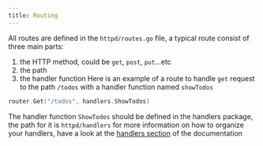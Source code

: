 ```yaml
---
title: Routing
---
```


All routes are defined in the `httpd/routes.go` file, a typical route consist of three main parts:

1. the HTTP method, could be `get`, `post`, `put`...etc
2. the path 
3. the handler function
Here is an example of a route to handle `get` request to the path `/todos` with a handler function named `showTodos`
```go
router.Get("/todos", handlers.ShowTodos)
```
The handler function `ShowTodos` should be defined in the handlers package, the path for it is `httpd/handlers`
for more information on how to organize your handlers, have a look at the [handlers section](./handlers) of the documentation
